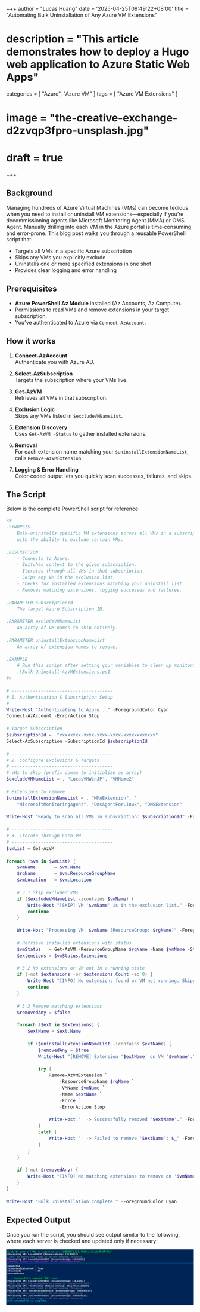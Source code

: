+++
author = "Lucas Huang"
date = '2025-04-25T09:49:22+08:00'
title = "Automating Bulk Uninstallation of Any Azure VM Extensions"
# description = "This article demonstrates how to deploy a Hugo web application to Azure Static Web Apps"
categories = [
    "Azure",
    "Azure VM"
]
tags = [
    "Azure VM Extensions"
]
# image = "the-creative-exchange-d2zvqp3fpro-unsplash.jpg"
# draft = true
+++

## Background 
Managing hundreds of Azure Virtual Machines (VMs) can become tedious when you need to install or uninstall VM extensions—especially if you’re decommissioning agents like Microsoft Monitoring Agent (MMA) or OMS Agent. Manually drilling into each VM in the Azure portal is time‑consuming and error‑prone. This blog post walks you through a reusable PowerShell script that:

- Targets all VMs in a specific Azure subscription
- Skips any VMs you explicitly exclude
- Uninstalls one or more specified extensions in one shot
- Provides clear logging and error handling

## Prerequisites
- **Azure PowerShell Az Module** installed (Az.Accounts, Az.Compute).  
- Permissions to read VMs and remove extensions in your target subscription.  
- You’ve authenticated to Azure via `Connect-AzAccount`.

## How it works
1. **Connect-AzAccount**  
   Authenticate you with Azure AD.

2. **Select-AzSubscription**  
   Targets the subscription where your VMs live.

3. **Get-AzVM**  
   Retrieves all VMs in that subscription.

4. **Exclusion Logic**  
   Skips any VMs listed in `$excludeVMNameList`.

5. **Extension Discovery**  
   Uses `Get-AzVM -Status` to gather installed extensions.

6. **Removal**  
   For each extension name matching your `$uninstallExtensionNameList`, calls `Remove-AzVMExtension`.

7. **Logging & Error Handling**  
   Color‐coded output lets you quickly scan successes, failures, and skips.

## The Script

Below is the complete PowerShell script for reference:
```powershell
<#
.SYNOPSIS
    Bulk-uninstalls specific VM extensions across all VMs in a subscription, 
    with the ability to exclude certain VMs.

.DESCRIPTION
    - Connects to Azure.
    - Switches context to the given subscription.
    - Iterates through all VMs in that subscription.
    - Skips any VM in the exclusion list.
    - Checks for installed extensions matching your uninstall list.
    - Removes matching extensions, logging successes and failures.

.PARAMETER subscriptionId
    The target Azure Subscription ID.

.PARAMETER excludeVMNameList
    An array of VM names to skip entirely.

.PARAMETER uninstallExtensionNameList
    An array of extension names to remove.

.EXAMPLE
    # Run this script after setting your variables to clean up monitoring agents
    .\Bulk-Uninstall-AzVMExtensions.ps1
#>

# --------------------------------------
# 1. Authentication & Subscription Setup
# --------------------------------------
Write-Host "Authenticating to Azure..." -ForegroundColor Cyan
Connect-AzAccount -ErrorAction Stop

# Target Subscription
$subscriptionId =  "xxxxxxxx-xxxx-xxxx-xxxx-xxxxxxxxxxxx"
Select-AzSubscription -SubscriptionId $subscriptionId

# --------------------------------------
# 2. Configure Exclusions & Targets
# --------------------------------------
# VMs to skip (prefix comma to initialize as array)
$excludeVMNameList = , "LucasVMWinJP", "VMName2"

# Extensions to remove
$uninstallExtensionNameList = , "MMAExtension", `
    "MicrosoftMonitoringAgent", "OmsAgentForLinux", "OMSExtension"

Write-Host "Ready to scan all VMs in subscription: $subscriptionId" -ForegroundColor Green

# --------------------------------------
# 3. Iterate Through Each VM
# --------------------------------------
$vmList = Get-AzVM

foreach ($vm in $vmList) {
    $vmName       = $vm.Name
    $rgName       = $vm.ResourceGroupName
    $vmLocation   = $vm.Location

    # 3.1 Skip excluded VMs
    if ($excludeVMNameList -icontains $vmName) {
        Write-Host "[SKIP] VM '$vmName' is in the exclusion list." -ForegroundColor Yellow
        continue
    }

    Write-Host "Processing VM: $vmName (ResourceGroup: $rgName)" -ForegroundColor White

    # Retrieve installed extensions with status
    $vmStatus   = Get-AzVM -ResourceGroupName $rgName -Name $vmName -Status
    $extensions = $vmStatus.Extensions

    # 3.2 No extensions or VM not in a running state
    if (-not $extensions -or $extensions.Count -eq 0) {
        Write-Host "[INFO] No extensions found or VM not running. Skipping." -ForegroundColor DarkGray
        continue
    }

    # 3.3 Remove matching extensions
    $removedAny = $false

    foreach ($ext in $extensions) {
        $extName = $ext.Name

        if ($uninstallExtensionNameList -icontains $extName) {
            $removedAny = $true
            Write-Host "[REMOVE] Extension '$extName' on VM '$vmName'." -ForegroundColor Magenta

            try {
                Remove-AzVMExtension `
                    -ResourceGroupName $rgName `
                    -VMName $vmName `
                    -Name $extName `
                    -Force `
                    -ErrorAction Stop

                Write-Host "  -> Successfully removed '$extName'." -ForegroundColor Green
            }
            catch {
                Write-Host "  -> Failed to remove '$extName': $_" -ForegroundColor Red
            }
        }
    }

    if (-not $removedAny) {
        Write-Host "[INFO] No matching extensions to remove on '$vmName'." -ForegroundColor DarkGray
    }
}

Write-Host "Bulk uninstallation complete." -ForegroundColor Cyan
```

## Expected Output  

Once you run the script, you should see output similar to the following, where each server is checked and updated only if necessary:

![Script Output](image.png)

